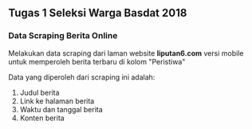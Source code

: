 <h2>Tugas 1 Seleksi Warga Basdat 2018</h2>

<h3>Data Scraping Berita Online</h3>

Melakukan data scraping dari laman website **liputan6.com** versi mobile untuk memperoleh berita terbaru di kolom "Peristiwa"

Data yang diperoleh dari scraping ini adalah:
1. Judul berita
2. Link ke halaman berita
3. Waktu dan tanggal berita
4. Konten berita
